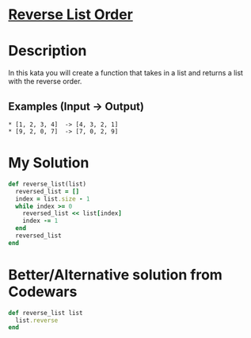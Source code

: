 # [Reverse List Order](https://www.codewars.com/kata/53da6d8d112bd1a0dc00008b)

# Description

In this kata you will create a function that takes in a list and returns a list with the reverse order.

## Examples (Input -> Output)

```
* [1, 2, 3, 4]  -> [4, 3, 2, 1]
* [9, 2, 0, 7]  -> [7, 0, 2, 9]
```

# My Solution
```ruby
def reverse_list(list)
  reversed_list = []
  index = list.size - 1
  while index >= 0
    reversed_list << list[index]
    index -= 1
  end
  reversed_list
end
```

# Better/Alternative solution from Codewars
```ruby
def reverse_list list
  list.reverse
end
```
